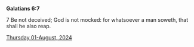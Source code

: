 **Galatians 6:7**

7 Be not deceived; God is not mocked: for whatsoever a man soweth, that shall he also reap.

[Thursday 01-August, 2024](https://getbible.net/kjv/Galatians/6/7)

